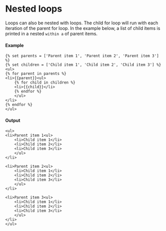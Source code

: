 # Nested loops
Loops can also be nested with loops. The child for loop will run with each iteration of the parent for loop. In the example below, a list of child items is printed in a nested `` within a `` of parent items.

#### Example
```jinja2
{% set parents = ['Parent item 1', 'Parent item 2', 'Parent item 3'] %}
{% set children = ['Child item 1', 'Child item 2', 'Child item 3'] %}
<ul>
{% for parent in parents %}
<li>{{parent}}<ul>
    {% for child in children %}
    <li>{{child}}</li>
    {% endfor %}
    </ul>
</li>
{% endfor %}
</ul>
```

#### Output
```jinja2
<ul>
<li>Parent item 1<ul>
    <li>Child item 1</li>
    <li>Child item 2</li>
    <li>Child item 3</li>
    </ul>
</li>

<li>Parent item 2<ul>
    <li>Child item 1</li>
    <li>Child item 2</li>
    <li>Child item 3</li>
    </ul>
</li>

<li>Parent item 3<ul>
    <li>Child item 1</li>
    <li>Child item 2</li>
    <li>Child item 3</li>
    </ul>
</li>
</ul>
```

